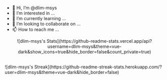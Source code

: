 - 👋 Hi, I’m @dlim-msys
- 👀 I’m interested in ...
- 🌱 I’m currently learning ...
- 💞️ I’m looking to collaborate on ...
- 📫 How to reach me ...

<!---
dlim-msys/dlim-msys is a ✨ special ✨ repository because its `README.md` (this file) appears on your GitHub profile.
You can click the Preview link to take a look at your changes.
--->
<p align="center">
![dlim-msys's Stats](https://github-readme-stats.vercel.app/api?username=dlim-msys&theme=vue-dark&show_icons=true&hide_border=false&count_private=true) 
</p>
</br>
![dlim-msys's Streak](https://github-readme-streak-stats.herokuapp.com/?user=dlim-msys&theme=vue-dark&hide_border=false)
